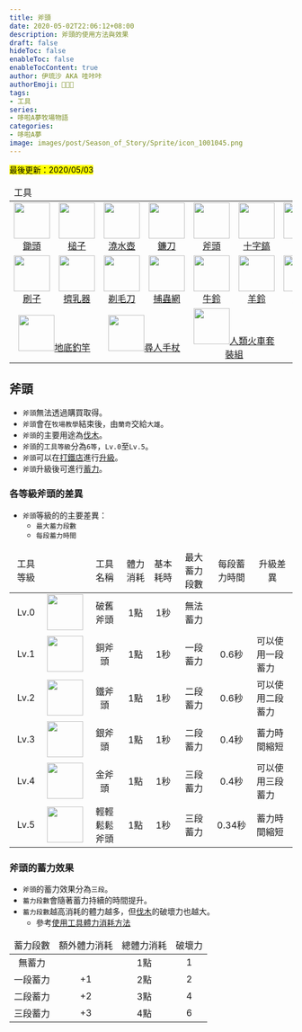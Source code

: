```yaml
---
title: 斧頭
date: 2020-05-02T22:06:12+08:00
description: 斧頭的使用方法與效果
draft: false
hideToc: false
enableToc: false
enableTocContent: true
author: 伊琉沙 AKA 哇咔咔
authorEmoji: 👩🏿‍🚀
tags: 
- 工具
series:
- 哆啦A夢牧場物語
categories:
- 哆啦A夢
image: images/post/Season_of_Story/Sprite/icon_1001045.png
---
```

<mark>最後更新：2020/05/03</mark>

<table>
    <thead>
        <tr>
            <td colspan="8">工具</td>
            <td colspan="3">升級與販售商店</td>
        </tr>
    </thead>
    <tr>
        <td align="center"><a href="../doraemon-story-tool-hoe"><img width="64px" src= "/images/post/Season_of_Story/Sprite/icon_1001005.png">鋤頭</a></td>
        <td align="center"><a href="../doraemon-story-tool-hammer"><img width="64px" src= "/images/post/Season_of_Story/Sprite/icon_1001015.png">槌子</a></td>
        <td align="center"><a href="../doraemon-story-tool-watering-can"><img width="64px" src= "/images/post/Season_of_Story/Sprite/icon_1001025.png">澆水壺</a></td>
        <td align="center"><a href="../doraemon-story-tool-scythe"><img width="64px" src= "/images/post/Season_of_Story/Sprite/icon_1001035.png">鐮刀</a></td>        
        <td align="center"><a href="../doraemon-story-tool-axe"><img width="64px" src= "/images/post/Season_of_Story/Sprite/icon_1001045.png">斧頭</a></td>
        <td align="center"><a href="../doraemon-story-tool-pick"><img width="64px" src= "/images/post/Season_of_Story/Sprite/icon_1001055.png">十字鎬</a></td>
        <td align="center"><a href="../doraemon-story-tool-rod"><img width="64px" src= "/images/post/Season_of_Story/Sprite/icon_1001065.png">釣竿</a></td>
        <td align="center"></td>
        <td align="center"><a href="../doraemon-story-shop-21100-anvil-blacksmith-shop/#升級工具"><img width="64px" src= "/images/post/Season_of_Story/Building/21100.png">打鐵店</a></td>
        <td align="center"></td>
        <td align="center"></td>
    </tr>
    <tr>
        <td align="center"><a href="../doraemon-story-tool-livestock#刷子"><img width="64px" src= "/images/post/Season_of_Story/Sprite/icon_1001110.png">刷子</a></td>
        <td align="center"><a href="../doraemon-story-tool-livestock#擠乳器"><img width="64px" src= "/images/post/Season_of_Story/Sprite/icon_1001120.png">擠乳器</a></td>
        <td align="center"><a href="../doraemon-story-tool-livestock#剃毛刀"><img width="64px" src= "/images/post/Season_of_Story/Sprite/icon_1001130.png">剃毛刀</a></td>
        <td align="center"><a href="../"><img width="64px" src= "/images/post/Season_of_Story/Sprite/icon_1001140.png">捕蟲網</a></td>
        <td align="center"><a href="../doraemon-story-tool-livestock/#牛鈴的功能"><img width="64px" src= "/images/post/Season_of_Story/Sprite/icon_1001150.png">牛鈴</a></td>
        <td align="center"><a href="../doraemon-story-tool-livestock/#羊鈴的功能"><img width="64px" src= "/images/post/Season_of_Story/Sprite/icon_1001151.png">羊鈴</a></td>
        <td align="center"><a href="../doraemon-story-tool-livestock/#雞鈴的功能"><img width="64px" src= "/images/post/Season_of_Story/Sprite/icon_1001152.png">雞鈴</a></td>
        <td align="center"><a href="../doraemon-story-tool-livestock/#引導鈴的功能"><img width="64px" src= "/images/post/Season_of_Story/Sprite/icon_1001153.png">引導鈴</a></td>
        <td align="center"><a href="../doraemon-story-shop-20700-knick-knacks-general-store/#工具"><img width="64px" src= "/images/post/Season_of_Story/Building/20700.png">雜貨店</a></td>
        <td align="center"><a href="../doraemon-story-shop-20500-gouter-mawk-livestock/#工具"><img width="64px" src= "/images/post/Season_of_Story/Building/20500.png">動物商店</a></td>
        <td align="center"><a href="../doraemon-story-shop-20200-cuckoo-house-chickens/#工具"><img width="64px" src= "/images/post/Season_of_Story/Building/20200.png">小雞商店</a></td>
    </tr>
    <tr>
        <td align="center" colspan="2"><a href="../doraemon-story-tool-land-fishing-rod"><img width="64px" src= "/images/post/Season_of_Story/Sprite/icon_1001066.png">地底釣竿</a></td>
        <td align="center" colspan="2"><a href="../doraemon-story-tool-secret-gadget/#尋人手杖"><img width="64px" src= "/images/post/Season_of_Story/Sprite/icon_1002030.png">尋人手杖</a></td>
        <td align="center" colspan="2"><a href="../doraemon-story-tool-secret-gadget/#人類火車套裝組"><img width="64px" src= "/images/post/Season_of_Story/Sprite/icon_1002010.png">人類火車套裝組</a></td>
        <td align="center" colspan="2"><a href="../doraemon-story-tool-secret-gadget/#石頭帽"><img width="64px" src= "/images/post/Season_of_Story/Sprite/icon_1002100.png">石頭帽</a></td>
        <td align="center" colspan="2"><a href="../doraemon-story-shop-21400-koropokkur-shop/#秘密道具"><img width="64px" src= "/images/post/Season_of_Story/Building/10500-21400.png">克魯波克魯小店</a></td>
        <td align="center"></td>
    </tr>
</table>

## 斧頭
+ `斧頭`無法透過購買取得。
+ `斧頭`會在`牧場教學`結束後，由`蘭奇`交給`大雄`。
+ `斧頭`的主要用途為[伐木](../doraemon-story-live-wild/#伐木)。
+ `斧頭`的`工具等級`分為`6等`，`Lv.0`至`Lv.5`。
+ `斧頭`可以在[打鐵店](../doraemon-story-shop-21100-anvil-blacksmith-shop)進行[升級](../doraemon-story-shop-21100-anvil-blacksmith-shop/#升級工具)。
+ `斧頭`升級後可進行[蓄力](../doraemon-story-tool-axe/#斧頭的蓄力效果)。

### 各等級斧頭的差異
+ `斧頭`等級的的主要差異：
    + `最大蓄力段數`
    + `每段蓄力時間`

<table>
    <thead>
        <tr>
            <td align="center">工具等級</td>
            <td align="center"></td>
            <td align="center">工具名稱</td>
            <td align="center">體力消耗</td>
            <td align="center">基本耗時</td>
            <td align="center">最大蓄力段數</td>
            <td align="center">每段蓄力時間</td>
            <td align="center">升級差異</td>
        </tr>
    </thead>
    <tr>
        <td align="center">Lv.0</td>
        <td align="center"><img width="64px" src= "/images/post/Season_of_Story/Sprite/icon_1001040.png"></td>
        <td align="center">破舊斧頭</td>
        <td align="center">1點</td>
        <td align="center">1秒</td>
        <td align="center">無法蓄力</td>
        <td align="center"></td>
        <td align="center"></td>
    </tr>
    <tr>
        <td align="center">Lv.1</td>
        <td align="center"><img width="64px" src= "/images/post/Season_of_Story/Sprite/icon_1001041.png"></td>
        <td align="center">銅斧頭</td>
        <td align="center">1點</td>
        <td align="center">1秒</td>
        <td align="center">一段蓄力</td>
        <td align="center">0.6秒</td>
        <td class="breadcrumb">可以使用一段蓄力</td>
    </tr>
    <tr>
        <td align="center">Lv.2</td>
        <td align="center"><img width="64px" src= "/images/post/Season_of_Story/Sprite/icon_1001042.png"></td>
        <td align="center">鐵斧頭</td>
        <td align="center">1點</td>
        <td align="center">1秒</td>
        <td align="center">二段蓄力</td>
        <td align="center">0.6秒</td>
        <td class="breadcrumb">可以使用二段蓄力</td>
    </tr>
    <tr>
        <td align="center">Lv.3</td>
        <td align="center"><img width="64px" src= "/images/post/Season_of_Story/Sprite/icon_1001043.png"></td>
        <td align="center">銀斧頭</td>
        <td align="center">1點</td>
        <td align="center">1秒</td>
        <td align="center">二段蓄力</td>
        <td align="center">0.4秒</td>
        <td class="breadcrumb">蓄力時間縮短</td>
    </tr>
    <tr>
        <td align="center">Lv.4</td>
        <td align="center"><img width="64px" src= "/images/post/Season_of_Story/Sprite/icon_1001044.png"></td>
        <td align="center">金斧頭</td>
        <td align="center">1點</td>
        <td align="center">1秒</td>
        <td align="center">三段蓄力</td>
        <td align="center">0.4秒</td>
        <td class="breadcrumb">可以使用三段蓄力</td>
    </tr>
    <tr>
        <td align="center">Lv.5</td>
        <td align="center"><img width="64px" src= "/images/post/Season_of_Story/Sprite/icon_1001045.png"></td>
        <td align="center">輕輕鬆鬆斧頭</td>
        <td align="center">1點</td>
        <td align="center">1秒</td>
        <td align="center">三段蓄力</td>
        <td align="center">0.34秒</td>
        <td class="breadcrumb">蓄力時間縮短</td>
    </tr>
</table>

### 斧頭的蓄力效果
+ `斧頭`的蓄力效果分為`三段`。
+ `蓄力段數`會隨著蓄力持續的時間提升。
+ `蓄力段數`越高消耗的體力越多，但[伐木](../doraemon-story-live-wild/#伐木)的破壞力也越大。
    + 參考[使用工具體力消耗方法](../doraemon-story-mod-ground/#使用工具體力消耗方法)

<table>
    <thead>
        <tr>
            <td align="center">蓄力段數</td>            
            <td align="center">額外體力消耗</td>
            <td align="center">總體力消耗</td>
            <td align="center">破壞力</td>
        </tr>
    </thead>
    <tr>
        <td align="center">無蓄力</td>
        <td align="center"></td>
        <td align="center">1點</td>
        <td align="center">1</td>
    </tr>
    <tr>
        <td align="center">一段蓄力</td>
        <td align="center">+1</td>
        <td align="center">2點</td>
        <td align="center">2</td>
    </tr>
    <tr>
        <td align="center">二段蓄力</td>
        <td align="center">+2</td>
        <td align="center">3點</td>
        <td align="center">4</td>
    </tr>
    <tr>
        <td align="center">三段蓄力</td>
        <td align="center">+3</td>
        <td align="center">4點</td>
        <td align="center">6</td>
    </tr>
</table>